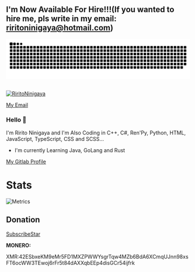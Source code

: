 ## I'm Now Available For Hire!!!(If you wanted to hire me, pls write in my email: riritoninigaya@hotmail.com)


<div align="center">
 <img src="https://github.com/RiritoFrancois/RiritoFrancois/blob/main/github-contribution-grid-snake.svg" />
 <table>

 </table>
</div>
<p align="left"> <a href="https://github.com/ryo-ma/github-profile-trophy"><img src="https://github-profile-trophy.vercel.app/?username=RiritoNinigaya" alt="RiritoNinigaya" /></a> </p>


[My Email](mailto:riritoninigaya@hotmail.com)

### Hello 👋
I'm Ririto Ninigaya and I'm Also Coding in C++, C#, Ren'Py, Python, HTML, JavaScript, TypeScript, CSS and SCSS...
- I'm currently Learning Java, GoLang and Rust

[My Gitlab Profile](https://gitlab.com/RiritoNinigaya)

# Stats

![Metrics](https://metrics.lecoq.io/RiritoNinigaya?template=classic&languages=1&achievements=1¬able=1&base.indepth=false&base.hireable=false&languages.limit=8&languages.threshold=0%25&languages.other=false&languages.colors=github&languages.sections=most-used&languages.indepth=false&languages.analysis.timeout=15&languages.categories=markup%2C%20programming&languages.recent.categories=markup%2C%20programming&languages.recent.load=300&languages.recent.days=14&achievements.threshold=C&achievements.secrets=true&achievements.display=detailed&achievements.limit=0¬able.from=organization¬able.repositories=false¬able.indepth=false¬able.types=commit&config.timezone=Europe%2FKyiv)

## Donation

[SubscribeStar](https://www.subscribestar.com/riritofrancois)

**MONERO:** 

XMR:42ESbxeKM9eMr5FD1MXZPWWYsgrTqw4MZb6BdA6XCmqUJnn98xsFT6ocWW3TEwoj6rFr5t84dAXXqbEEp4disGCr54ijfrk
